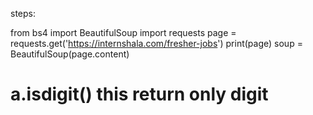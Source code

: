 steps:

from bs4 import BeautifulSoup
import requests
page = requests.get('https://internshala.com/fresher-jobs')
print(page)
soup = BeautifulSoup(page.content)

# a.isdigit() this return only digit

